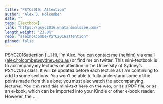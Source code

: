 ```yaml
---
title: "PSYC2016: Attention"
author: "Alex O. Holcombe"
date: ""
tags: [Textbook]
link: "https://psyc2016.whatanimalssee.com/"
length_weight: "23.8%"
repo: "alexholcombe/PSYC2016attention"
pinned: false
---
```


PSYC2016attention [...] Hi, I’m Alex. You can contact me (he/him) via email (alex.holcombe@sydney.edu.au) or find me on twitter. This mini-textbook is to accompany my lectures on attention in the University of Sydney’s PSYC2016 class. It will be updated before each lecture as I am continuing to add to some sections. You won’t be able to fully understand some of the points made from this alone; you must also watch the accompanying lectures. You can read this mini-text here on the web, or as a PDF file, or as an e-book, which can be imported into your Kindle or other e-book reader. However, the  ...
